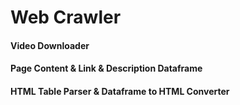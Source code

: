 # Web Crawler
#### Video Downloader
#### Page Content & Link & Description Dataframe
#### HTML Table Parser & Dataframe to HTML Converter